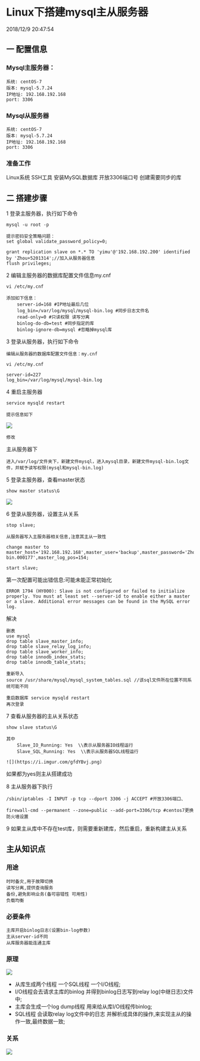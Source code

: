 # Linux下搭建mysql主从服务器 #

2018/12/9 20:47:54 

## 一 配置信息 ##

### Mysql主服务器： ###

    系统: centOS-7
    版本: mysql-5.7.24
    IP地址: 192.168.192.168
    port: 3306

### Mysql从服务器 ###

    系统: centOS-7
    版本: mysql-5.7.24
    IP地址: 192.168.192.168
    port: 3306

### 准备工作 ###

Linux系统 
SSH工具
安装MySQL数据库
开放3306端口号
创建需要同步的库

## 二 搭建步骤 ##

1 登录主服务器，执行如下命令

    mysql -u root -p

    提示密码安全策略问题：
    set global validate_password_policy=0;

    grant replication slave on *.* TO 'yimu'@'192.168.192.200' identified by 'Zhou+5201314';//加入从服务器信息
    flush privileges;


2 编辑主服务器的数据库配置文件信息my.cnf

    vi /etc/my.cnf
    
    添加如下信息：
		server-id=168 #IP地址最后几位
		log_bin=/var/log/mysql/mysql-bin.log #同步日志文件名
		read-only=0 #只读权限 读写分离
		binlog-do-db=test #同步指定的库
		binlog-ignore-db=mysql #忽略掉mysql库

3 登录从服务器，执行如下命令

    编辑从服务器的数据库配置文件信息：my.cnf
    
    vi /etc/my.cnf
    
	server-id=227
	log_bin=/var/log/mysql/mysql-bin.log
    
4 重启主服务器

    service mysqld restart
    
    提示信息如下

![](https://i.imgur.com/0yMcOIU.png)

    修改

主从服务器下

    进入/var/log/文件夹下，新建文件mysql，进入mysql目录，新建文件mysql-bin.log文件，并赋予读写权限(mysql和mysql-bin.log)

5 登录主服务器，查看master状态

    show master status\G

![](https://i.imgur.com/JJMnBxg.png)

6 登录从服务器，设置主从关系

    stop slave;

    从服务器写入主服务器相关信息,注意其主从一致性
    
    change master to master_host='192.168.192.168',master_user='backup',master_password='Zhou+5201314',master_log_file='mysql-bin.000177',master_log_pos=154;

    start slave;

第一次配置可能出错信息:可能未能正常初始化

    ERROR 1794 (HY000): Slave is not configured or failed to initialize properly. You must at least set --server-id to enable either a master or a slave. Additional error messages can be found in the MySQL error log.

解决

    删表
    use mysql
    drop table slave_master_info;
    drop table slave_relay_log_info;
    drop table slave_worker_info;
    drop table innodb_index_stats;
    drop table innodb_table_stats;
    
    重新导入
    source /usr/share/mysql/mysql_system_tables.sql //该sql文件所在位置不同系统可能不同

    重启数据库 service mysqld restart
    再次登录

7 查看从服务器的主从关系状态

    show slave status\G

	其中
	    Slave_IO_Running: Yes  \\表示从服务器IO线程运行
	    Slave_SQL_Running: Yes	\\表示从服务器SQL线程运行
	
	![](https://i.imgur.com/gfdYBvj.png)

如果都为yes则主从搭建成功

8 主从服务器下执行

    /sbin/iptables -I INPUT -p tcp --dport 3306 -j ACCEPT #开放3306端口、

	firewall-cmd --permanent --zone=public --add-port=3306/tcp #centos7更换防火墙设置

9 如果主从库中不存在test库，则需要重新建库，然后重启，重新构建主从关系
    

## 主从知识点 ##

### 用途 ###

    时时备灾,用于故障切换
    读写分离,提供查询服务
    备份,避免影响业务(备可容错性 可用性)
    负载均衡

### 必要条件 ###

    主库开启binlog日志(设置bin-log参数)
    主从server-id不同
    从库服务器能连通主库

### 原理 ###
![](https://i.imgur.com/e0YmkFS.png)

- 从库生成两个线程 一个SQL线程 一个I/O线程;
- I/O线程会去请求主库的binlog 并得到binlog日志写到relay log(中继日志)文件中;
- 主库会生成一个log dump线程 用来给从库I/O线程传binlog;
- SQL线程 会读取relay log文件中的日志 并解析成具体的操作,来实现主从的操作一致,最终数据一致;


### 关系 ###

![](https://i.imgur.com/7wQj3Mf.png)